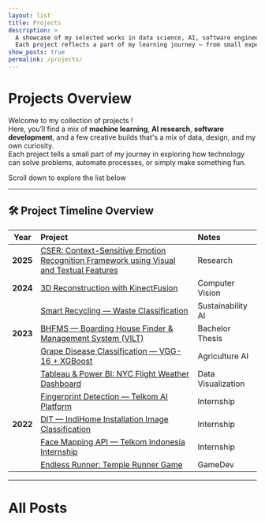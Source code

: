```yaml
---
layout: list
title: Projects
description: >
  A showcase of my selected works in data science, AI, software engineering, and creative technology.  
  Each project reflects a part of my learning journey — from small experiments to full-scale systems.
show_posts: true
permalink: /projects/
---
```


# Projects Overview

Welcome to my collection of projects !  
Here, you’ll find a mix of **machine learning**, **AI research**, **software development**, and a few creative builds that's a mix of data, design, and my own curiosity.  
Each project tells a small part of my journey in exploring how technology can solve problems, automate processes, or simply make something fun.

Scroll down to explore the list below

---
## 🛠️ Project Timeline Overview

| Year | Project | Notes |
|:----:|:--------|:------|
| **2025** | [CSER: Context-Sensitive Emotion Recognition Framework using Visual and Textual Features](cser-emotion-recognition/) | Research |
| **2024** | [3D Reconstruction with KinectFusion](kinectfusion-3d-reconstruction/) | Computer Vision |
|  | [Smart Recycling — Waste Classification](waste-classifier/) | Sustainability AI |
| **2023** | [BHFMS — Boarding House Finder & Management System (VILT)](bhfms/) | Bachelor Thesis |
|  | [Grape Disease Classification — VGG-16 + XGBoost](grape-disease/) | Agriculture AI |
|  | [Tableau & Power BI: NYC Flight Weather Dashboard](tableau-powerbi-dashboard/) | Data Visualization |
|  | [Fingerprint Detection — Telkom AI Platform](fingerprint-detection/) | Internship |
| **2022** | [DIT — IndiHome Installation Image Classification](dit-image-classification/) | Internship |
|  | [Face Mapping API — Telkom Indonesia Internship](face-mapping/) | Internship |
|  | [Endless Runner: Temple Runner Game](temple-runner/) | GameDev |

---

# All Posts
